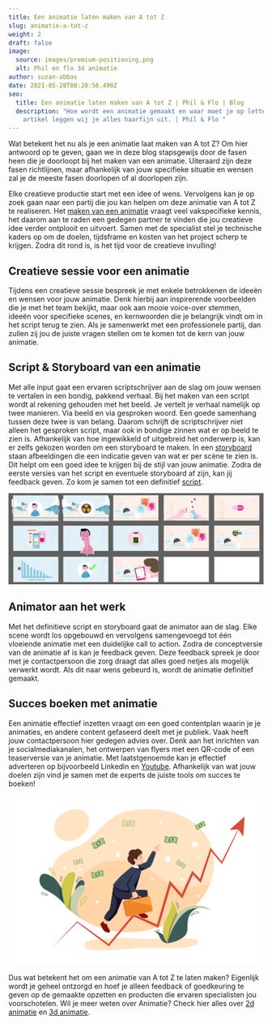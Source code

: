 ```yaml
---
title: Een animatie laten maken van A tot Z
slug: animatie-a-tot-z
weight: 2
draft: false
image:
  source: images/premium-positioning.png
  alt: Phil en flo 3d animatie
author: suzan-abbas
date: 2021-05-28T08:20:56.490Z
seo:
  title: Een animatie laten maken van A tot Z | Phil & Flo | Blog
  description: "Hoe wordt een animatie gemaakt en waar moet je op letten? In dit
    artikel leggen wij je alles haarfijn uit. | Phil & Flo "
---
```

Wat betekent het nu als je een animatie laat maken van A tot Z? Om hier antwoord op te geven, gaan we in deze blog stapsgewijs door de fasen heen die je doorloopt bij het maken van een animatie. Uiteraard zijn deze fasen richtlijnen, maar afhankelijk van jouw specifieke situatie en wensen zal je de meeste fasen doorlopen of al doorlopen zijn.

Elke creatieve productie start met een idee of wens. Vervolgens kan je op zoek gaan naar een partij die jou kan helpen om deze animatie van A tot Z te realiseren. Het [maken van een animatie](https://www.philenflo.nl/oplossingen/animatie-laten-maken/) vraagt veel vakspecifieke kennis, het daarom aan te raden een gedegen partner te vinden die jou creatieve idee verder ontplooit en uitvoert. Samen met de specialist stel je technische kaders op om de doelen, tijdsframe en kosten van het project scherp te krijgen. Zodra dit rond is, is het tijd voor de creatieve invulling!

## Creatieve sessie voor een animatie 

Tijdens een creatieve sessie bespreek je met enkele betrokkenen de ideeën en wensen voor jouw animatie. Denk hierbij aan inspirerende voorbeelden die je met het team bekijkt, maar ook aan mooie voice-over stemmen, ideeën voor specifieke scenes, en kernwoorden die je belangrijk vindt om in het script terug te zien. Als je samenwerkt met een professionele partij, dan zullen zij jou de juiste vragen stellen om te komen tot de kern van jouw animatie.

## Script & Storyboard van een animatie 

Met alle input gaat een ervaren scriptschrijver aan de slag om jouw wensen te vertalen in een bondig, pakkend verhaal. Bij het maken van een script wordt al rekening gehouden met het beeld. Je vertelt je verhaal namelijk op twee manieren. Via beeld en via gesproken woord. Een goede samenhang tussen deze twee is van belang. Daarom schrijft de scriptschrijver niet alleen het gesproken script, maar ook in bondige zinnen wat er op beeld te zien is. Afhankelijk van hoe ingewikkeld of uitgebreid het onderwerp is, kan er zelfs gekozen worden om een storyboard te maken. In een [storyboard](https://www.philenflo.nl/kennisbank/wat-is-een-storyboard/) staan afbeeldingen die een indicatie geven van wat er per scène te zien is. Dit helpt om een goed idee te krijgen bij de stijl van jouw animatie. Zodra de eerste versies van het script en eventuele storyboard af zijn, kan jij feedback geven. Zo kom je samen tot een definitief [script](https://www.philenflo.nl/kennisbank/hoe-maak-je-een-videoscript/).

![Storyboard animatie](images/creatieve-sessies-voor-animatie.png)

## Animator aan het werk

Met het definitieve script en storyboard gaat de animator aan de slag. Elke scene wordt los opgebouwd en vervolgens samengevoegd tot één vloeiende animatie met een duidelijke call to action. Zodra de conceptversie van de animatie af is kan je feedback geven. Deze feedback spreek je door met je contactpersoon die zorg draagt dat alles goed netjes als mogelijk verwerkt wordt. Als dit naar wens gebeurd is, wordt de animatie definitief gemaakt.

## Succes boeken met animatie

Een animatie effectief inzetten vraagt om een goed contentplan waarin je je animaties, en andere content gefaseerd deelt met je publiek. Vaak heeft jouw contactpersoon hier gedegen advies over. Denk aan het inrichten van je socialmediakanalen, het ontwerpen van flyers met een QR-code of een teaserversie van je animatie. Met laatstgenoemde kan je effectief adverteren op bijvoorbeeld Linkedin en [Youtube](https://www.philenflo.nl/you-tube-marketing/). Afhankelijk van wat jouw doelen zijn vind je samen met de experts de juiste tools om succes te boeken!

![Succes boeken met animatie](images/succes-boeken-met-animatie.jpg)

Dus wat betekent het om een animatie van A tot Z te laten maken? Eigenlijk wordt je geheel ontzorgd en hoef je alleen feedback of goedkeuring te geven op de gemaakte opzetten en producten die ervaren specialisten jou voorschotelen. Wil je meer weten over Animatie? Check hier alles over [2d animatie](https://www.philenflo.nl/2d-animatie/) en [3d animatie](https://www.philenflo.nl/3-d-animatie-laten-maken/).